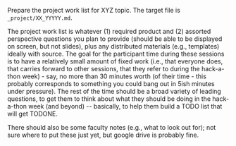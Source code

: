 Prepare the project work list for XYZ topic. The target file is `_project/XX_YYYYY.md`.

The project work list is whatever (1) required product and (2) assorted perspective questions you plan to provide (should be able to be displayed on screen, but not slides), plus any distributed materials (e.g., templates) ideally with source.  The goal for the participant time during these sessions is to have a relatively small amount of fixed work (i.e., that everyone does, that carries forward to other sessions, that they refer to during the hack-a-thon week) - say, no more than 30 minutes worth (of their time - this probably corresponds to something you could bang out in 5ish minutes under pressure).  The rest of the time should be a broad variety of leading questions, to get them to think about what they should be doing in the hack-a-thon week (and beyond) -- basically, to help them build a TODO list that will get TODONE.

There should also be some faculty notes (e.g., what to look out for); not sure where to put these just yet, but google drive is probably fine.
